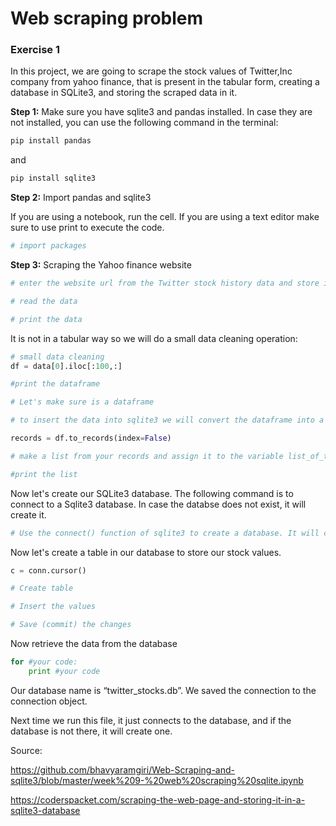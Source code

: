 # Web scraping problem

### Exercise 1

In this project, we are going to scrape the stock values of Twitter,Inc company from yahoo finance, that is present in the tabular form, creating a database in SQLite3, and storing the scraped data in it. 

**Step 1:** Make sure you have sqlite3 and pandas installed. In case they are not installed, you can use the following command in the terminal:

```py
pip install pandas
```

and 

```py
pip install sqlite3
```

**Step 2:** Import pandas  and sqlite3

If you are using a notebook, run the cell. If you are using a text editor make sure to use print to execute the code.


```python
# import packages


```

**Step 3:** Scraping the Yahoo finance website


```python
# enter the website url from the Twitter stock history data and store it in a variable named url

# read the data

# print the data
```

It is not in a tabular way so we will do a small data cleaning operation:


```python
# small data cleaning
df = data[0].iloc[:100,:]

#print the dataframe
```


```python
# Let's make sure is a dataframe

```


```python
# to insert the data into sqlite3 we will convert the dataframe into a list of tuples

records = df.to_records(index=False)

# make a list from your records and assign it to the variable list_of_tuples

#print the list
```

Now let's create our SQLite3 database. The following command is to connect to a Sqlite3 database. In case the databse does not exist, it will create it.


```python
# Use the connect() function of sqlite3 to create a database. It will create a connection object
```

Now let's create a table in our database to store our stock values.


```python
c = conn.cursor()

# Create table

```


```python
# Insert the values

# Save (commit) the changes

```

Now retrieve the data from the database


```python
for #your code:
    print #your code
```

Our database name is “twitter_stocks.db”. We saved the connection to the connection object.

Next time we run this file, it just connects to the database, and if the database is not there, it will create one.

Source:

https://github.com/bhavyaramgiri/Web-Scraping-and-sqlite3/blob/master/week%209-%20web%20scraping%20sqlite.ipynb

https://coderspacket.com/scraping-the-web-page-and-storing-it-in-a-sqlite3-database
